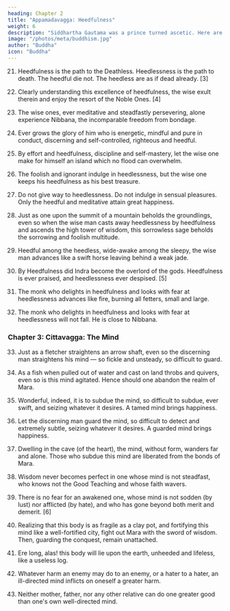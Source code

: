 ```yaml
---
heading: Chapter 2
title: "Appamadavagga: Heedfulness"
weight: 6
description: "Siddhartha Gautama was a prince turned ascetic. Here are discourses from the Tipitaka and other sutras"
image: "/photos/meta/buddhism.jpg"
author: "Buddha"
icon: "Buddha"
---
```



21. Heedfulness is the path to the Deathless. Heedlessness is the path to death. The heedful die not. The heedless are as if dead already. [3]

22. Clearly understanding this excellence of heedfulness, the wise exult therein and enjoy the resort of the Noble Ones. [4]

23. The wise ones, ever meditative and steadfastly persevering, alone experience Nibbana, the incomparable freedom from bondage.

24. Ever grows the glory of him who is energetic, mindful and pure in conduct, discerning and self-controlled, righteous and heedful.

25. By effort and heedfulness, discipline and self-mastery, let the wise one make for himself an island which no flood can overwhelm.

26. The foolish and ignorant indulge in heedlessness, but the wise one keeps his heedfulness as his best treasure.

27. Do not give way to heedlessness. Do not indulge in sensual pleasures. Only the heedful and meditative attain great happiness.

28. Just as one upon the summit of a mountain beholds the groundlings, even so when the wise man casts away heedlessness by heedfulness and ascends the high tower of wisdom, this sorrowless sage beholds the sorrowing and foolish multitude.

29. Heedful among the heedless, wide-awake among the sleepy, the wise man advances like a swift horse leaving behind a weak jade.

30. By Heedfulness did Indra become the overlord of the gods. Heedfulness is ever praised, and heedlessness ever despised. [5]

31. The monk who delights in heedfulness and looks with fear at heedlessness advances like fire, burning all fetters, small and large.

32. The monk who delights in heedfulness and looks with fear at heedlessness will not fall. He is close to Nibbana.



### Chapter 3: Cittavagga: The Mind

33. Just as a fletcher straightens an arrow shaft, even so the discerning man straightens his mind — so fickle and unsteady, so difficult to guard.

34. As a fish when pulled out of water and cast on land throbs and quivers, even so is this mind agitated. Hence should one abandon the realm of Mara.

35. Wonderful, indeed, it is to subdue the mind, so difficult to subdue, ever swift, and seizing whatever it desires. A tamed mind brings happiness.

36. Let the discerning man guard the mind, so difficult to detect and extremely subtle, seizing whatever it desires. A guarded mind brings happiness.

37. Dwelling in the cave (of the heart), the mind, without form, wanders far and alone. Those who subdue this mind are liberated from the bonds of Mara.

38. Wisdom never becomes perfect in one whose mind is not steadfast, who knows not the Good Teaching and whose faith wavers.

39. There is no fear for an awakened one, whose mind is not sodden (by lust) nor afflicted (by hate), and who has gone beyond both merit and demerit. [6]

40. Realizing that this body is as fragile as a clay pot, and fortifying this mind like a well-fortified city, fight out Mara with the sword of wisdom. Then, guarding the conquest, remain unattached.

41. Ere long, alas! this body will lie upon the earth, unheeded and lifeless, like a useless log.

42. Whatever harm an enemy may do to an enemy, or a hater to a hater, an ill-directed mind inflicts on oneself a greater harm.

43. Neither mother, father, nor any other relative can do one greater good than one's own well-directed mind.
